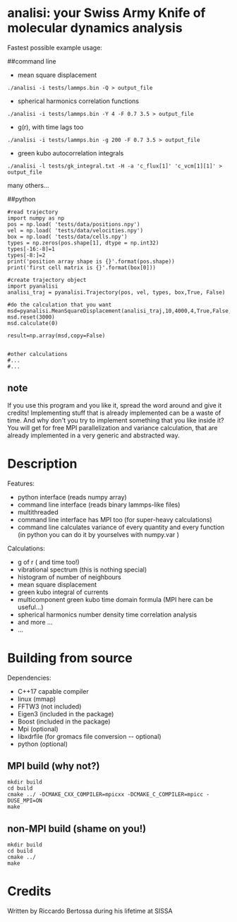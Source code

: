 # analisi: your Swiss Army Knife of molecular dynamics analysis

Fastest possible example usage:

##command line

- mean square displacement
```
./analisi -i tests/lammps.bin -Q > output_file
```

- spherical harmonics correlation functions
```
./analisi -i tests/lammps.bin -Y 4 -F 0.7 3.5 > output_file
```

- g(r), with time lags too
```
./analisi -i tests/lammps.bin -g 200 -F 0.7 3.5 > output_file
```

- green kubo autocorrelation integrals 
```
./analisi -l tests/gk_integral.txt -H -a 'c_flux[1]' 'c_vcm[1][1]' > output_file
```

many others...

##python

```
#read trajectory
import numpy as np
pos = np.load( 'tests/data/positions.npy')
vel = np.load( 'tests/data/velocities.npy')
box = np.load( 'tests/data/cells.npy')
types = np.zeros(pos.shape[1], dtype = np.int32)
types[-16:-8]=1
types[-8:]=2
print('position array shape is {}'.format(pos.shape))
print('first cell matrix is {}'.format(box[0]))

#create trajectory object
import pyanalisi
analisi_traj = pyanalisi.Trajectory(pos, vel, types, box,True, False)

#do the calculation that you want
msd=pyanalisi.MeanSquareDisplacement(analisi_traj,10,4000,4,True,False,False)
msd.reset(3000)
msd.calculate(0)

result=np.array(msd,copy=False)


#other calculations
#...
#...

```


## note

If you use this program and you like it, spread the word around and give it credits! Implementing stuff that is already implemented can be a waste of time. And why don't you try to implement something that you like inside it? You will get for free MPI parallelization and variance calculation, that are already implemented in a very generic and abstracted way.

# Description


Features:

 - python interface (reads numpy array)
 - command line interface (reads binary lammps-like files)
 - multithreaded
 - command line interface has MPI too (for super-heavy calculations)
 - command line calculates variance of every quantity and every function (in python you can do it by yourselves with numpy.var )

Calculations:

- g of r ( and time too!)
- vibrational spectrum (this is nothing special)
- histogram of number of neighbours
- mean square displacement
- green kubo integral of currents
- multicomponent green kubo time domain formula (MPI here can be useful...)
- spherical harmonics number density time correlation analysis
- and more ...
- ...

# Building from source
Dependencies:

- C++17 capable compiler
- linux (mmap)
- FFTW3 (not included)
- Eigen3 (included in the package)
- Boost (included in the package)
- Mpi (optional)
- libxdrfile (for gromacs file conversion -- optional)
- python (optional) 

## MPI build (why not?)
```
mkdir build
cd build
cmake ../ -DCMAKE_CXX_COMPILER=mpicxx -DCMAKE_C_COMPILER=mpicc -DUSE_MPI=ON
make
```
## non-MPI build (shame on you!)
```
mkdir build
cd build
cmake ../
make
```

# Credits
Written by Riccardo Bertossa during his lifetime at SISSA

